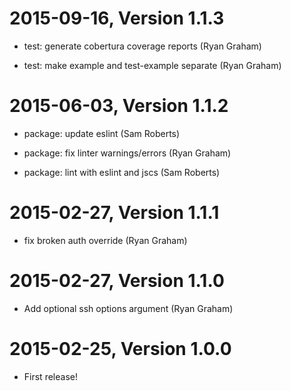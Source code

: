 2015-09-16, Version 1.1.3
=========================

 * test: generate cobertura coverage reports (Ryan Graham)

 * test: make example and test-example separate (Ryan Graham)


2015-06-03, Version 1.1.2
=========================

 * package: update eslint (Sam Roberts)

 * package: fix linter warnings/errors (Ryan Graham)

 * package: lint with eslint and jscs (Sam Roberts)


2015-02-27, Version 1.1.1
=========================

 * fix broken auth override (Ryan Graham)


2015-02-27, Version 1.1.0
=========================

 * Add optional ssh options argument (Ryan Graham)


2015-02-25, Version 1.0.0
=========================

 * First release!
